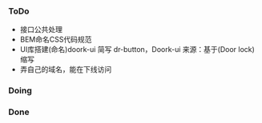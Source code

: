
### ToDo

- 接口公共处理
- BEM命名CSS代码规范
- UI库搭建(命名)doork-ui 简写 dr-button，Doork-ui
    来源：基于(Door lock)缩写
- 弄自己的域名，能在下线访问



### Doing


### Done